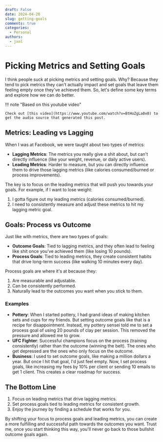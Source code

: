 ```yaml
---
draft: False
date: 2024-04-20
slug: getting-goals
comments: true
categories:
  - Personal
authors:
  - jxnl
---
```



# Picking Metrics and Setting Goals

I think people suck at picking metrics and setting goals. Why? Because they tend to pick metrics they can't actually impact and set goals that leave them feeling empty once they've achieved them. So, let's define some key terms and explore how we can do better.

!!! note "Based on this youtube video"

    Check out [this video](https://www.youtube.com/watch?v=BtHoZgLa0x0) to get the audio source that generated this post.

<!-- more -->

## Metrics: Leading vs Lagging

When I was at Facebook, we were taught about two types of metrics:

- **Lagging Metrics**: The metrics you really give a shit about, but can't directly influence (like your weight, revenue, or daily active users).
- **Leading Metrics**: Harder to measure, but you can directly influence them to drive those lagging metrics (like calories consumed/burned or process improvements).

The key is to focus on the leading metrics that will push you towards your goals. For example, if I want to lose weight:

1. I gotta figure out my leading metrics (calories consumed/burned).
2. I need to consistently measure and adjust these metrics to hit my lagging metric goal.

## Goals: Process vs Outcome

Just like with metrics, there are two types of goals:

- **Outcome Goals**: Tied to lagging metrics, and they often lead to feeling like shit once you've achieved them (like losing 10 pounds).
- **Process Goals**: Tied to leading metrics, they create consistent habits that drive long-term success (like walking 10 minutes every day).

Process goals are where it's at because they:

1. Are measurable and adjustable.
2. Can be consistently performed.
3. Naturally lead to the outcomes you want when you stick to them.

### Examples

- **Pottery**: When I started pottery, I had grand ideas of making kitchen sets and cups for my friends. But setting outcome goals like that is a recipe for disappointment. Instead, my pottery sensei told me to set a process goal of using 20 pounds of clay per session. This removed the pressure and allowed me to grow.
- **UFC Fighter**: Successful champions focus on the process (training consistently) rather than the outcome (winning the belt). The ones who get depressed are the ones who only focus on the outcome.
- **Business**: I used to set outcome goals, like making a million dollars a year. But once I hit that goal, I'd just feel empty. Now, I set process goals, like increasing my fees by 10% per client or sending 10 emails to get 1 client. This creates a clear roadmap for success.

## The Bottom Line

1. Focus on leading metrics that drive lagging metrics.
2. Set process goals tied to leading metrics for consistent growth.
3. Enjoy the journey by finding a schedule that works for you.

By shifting your focus to process goals and leading metrics, you can create a more fulfilling and successful path towards the outcomes you want. Trust me, once you start thinking this way, you'll never go back to those bullshit outcome goals again.